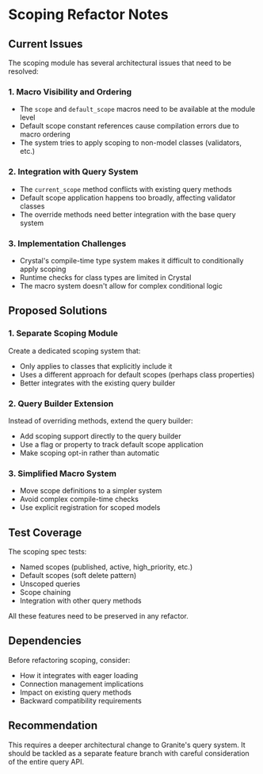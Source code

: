 # Scoping Refactor Notes

## Current Issues

The scoping module has several architectural issues that need to be resolved:

### 1. Macro Visibility and Ordering
- The `scope` and `default_scope` macros need to be available at the module level
- Default scope constant references cause compilation errors due to macro ordering
- The system tries to apply scoping to non-model classes (validators, etc.)

### 2. Integration with Query System
- The `current_scope` method conflicts with existing query methods
- Default scope application happens too broadly, affecting validator classes
- The override methods need better integration with the base query system

### 3. Implementation Challenges
- Crystal's compile-time type system makes it difficult to conditionally apply scoping
- Runtime checks for class types are limited in Crystal
- The macro system doesn't allow for complex conditional logic

## Proposed Solutions

### 1. Separate Scoping Module
Create a dedicated scoping system that:
- Only applies to classes that explicitly include it
- Uses a different approach for default scopes (perhaps class properties)
- Better integrates with the existing query builder

### 2. Query Builder Extension
Instead of overriding methods, extend the query builder:
- Add scoping support directly to the query builder
- Use a flag or property to track default scope application
- Make scoping opt-in rather than automatic

### 3. Simplified Macro System
- Move scope definitions to a simpler system
- Avoid complex compile-time checks
- Use explicit registration for scoped models

## Test Coverage

The scoping spec tests:
- Named scopes (published, active, high_priority, etc.)
- Default scopes (soft delete pattern)
- Unscoped queries
- Scope chaining
- Integration with other query methods

All these features need to be preserved in any refactor.

## Dependencies

Before refactoring scoping, consider:
- How it integrates with eager loading
- Connection management implications
- Impact on existing query methods
- Backward compatibility requirements

## Recommendation

This requires a deeper architectural change to Granite's query system. It should be tackled as a separate feature branch with careful consideration of the entire query API.
